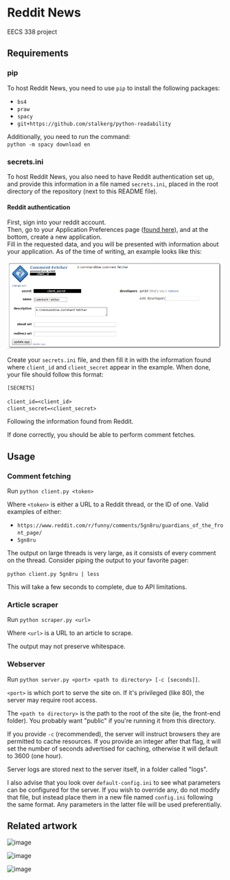 # Reddit News
EECS 338 project  

## Requirements
### pip
To host Reddit News, you need to use `pip` to install the following packages:  
- `bs4`
- `praw`
- `spacy`
- `git+https://github.com/stalkerg/python-readability`

Additionally, you need to run the command:  
`python -m spacy download en`

### secrets.ini
To host Reddit News, you also need to have Reddit authentication set up, and provide this information in a file named `secrets.ini`, placed in the root directory of the repository (next to this README file).

#### Reddit authentication
First, sign into your reddit account.  
Then, go to your Application Preferences page ([found here](https://www.reddit.com/prefs/apps)), and at the bottom, create a new application.  
Fill in the requested data, and you will be presented with information about your application. As of the time of writing, an example looks like this:

![Example application info](https://github.com/za419/reddit-news/raw/assets/appinfo.png)

Create your `secrets.ini` file, and then fill it in with the information found where `client_id` and `client_secret` appear in the example. When done, your file should follow this format:

    [SECRETS]
    
    client_id=<client_id>
    client_secret=<client_secret>

Following the information found from Reddit.

If done correctly, you should be able to perform comment fetches.

## Usage
### Comment fetching
Run `python client.py <token>`

Where `<token>` is either a URL to a Reddit thread, or the ID of one. Valid examples of either:

- `https://www.reddit.com/r/funny/comments/5gn8ru/guardians_of_the_front_page/`
- `5gn8ru`

The output on large threads is very large, as it consists of every comment on the thread. Consider piping the output to your favorite pager:

`python client.py 5gn8ru | less`

This will take a few seconds to complete, due to API limitations.

### Article scraper
Run `python scraper.py <url>`

Where `<url>` is a URL to an article to scrape.

The output may not preserve whitespace.

### Webserver
Run `python server.py <port> <path to directory> [-c [seconds]]`.

`<port>` is which port to serve the site on. If it's privileged (like 80), the server may require root access.

The `<path to directory>` is the path to the root of the site (ie, the front-end folder). You probably want "public" if you're running it from this directory.

If you provide `-c` (recommended), the server will instruct browsers they are permitted to cache resources. If you provide an integer after that flag, it will set the number of seconds advertised for caching, otherwise it will default to 3600 (one hour).

Server logs are stored next to the server itself, in a folder called "logs".

I also advise that you look over `default-config.ini` to see what parameters can be configured for the server. If you wish to override any, do not modify that file, but instead place them in a new file named `config.ini` following the same format. Any parameters in the latter file will be used preferentially.

## Related artwork

![image](https://imgs.xkcd.com/comics/python.png)

![image](https://external-preview.redd.it/CjZOp8TpXqT5nmKPemBC_Ad0GedT6UMVyOXAd549cH4.jpg?width=298&s=09cacf3749968b66b55a20eb6396c7480b373bef)

![image](https://imgs.xkcd.com/comics/not_enough_work.png)
